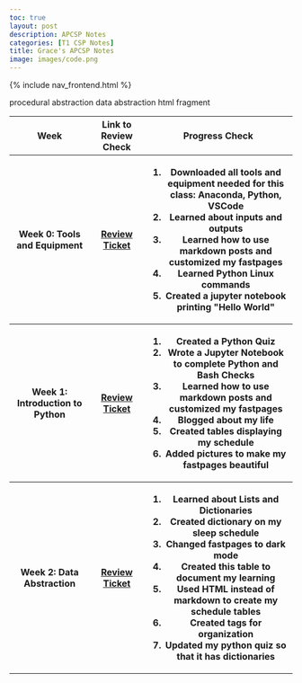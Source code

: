 ```yaml
---
toc: true
layout: post
description: APCSP Notes
categories: [T1 CSP Notes]
title: Grace's APCSP Notes
image: images/code.png
---
```


{% include nav_frontend.html %}


<table>
  <tr>
    <th>Week</th>
    <th>Link to Review Check</th>
    <th>Progress Check</th>
  </tr>

  <tr>
    <th>Week 0: Tools and Equipment</th>
    <th><a href="https://github.com/gwang1224/repository_1/issues/2">Review Ticket</a></th>
    <th>
        <ol>
            <li>Downloaded all tools and equipment needed for this class: Anaconda, Python, VSCode</li>
            <li>Learned about inputs and outputs</li>
            <li>Learned how to use markdown posts and customized my fastpages</li>
            <li>Learned Python Linux commands</li>
            <li>Created a jupyter notebook printing "Hello World"</li>
        </ol>
    </th>
  </tr>

  <tr>
    <th>Week 1: Introduction to Python</th>
    <th><a href="https://github.com/gwang1224/repository_1/issues/4">Review Ticket</a></th>
    <th>
      <ol>
        <li>Created a Python Quiz</li>
        <li>Wrote a Jupyter Notebook to complete Python and Bash Checks</li>
        <li>Learned how to use markdown posts and customized my fastpages</li>
        <li>Blogged about my life</li>
        <li>Created tables displaying my schedule</li>
        <li>Added pictures to make my fastpages beautiful</li>
      </ol>
    </th>
  </tr>

  <tr>
    <th>Week 2: Data Abstraction</th>
    <th><a href="https://github.com/gwang1224/repository_1/issues/5">Review Ticket</a></th>
    <th>
      <ol>
        <li>Learned about Lists and Dictionaries</li>
        <li>Created dictionary on my sleep schedule</li>
        <li>Changed fastpages to dark mode</li>
        <li>Created this table to document my learning</li>
        <li>Used HTML instead of markdown to create my schedule tables</li>
        <li>Created tags for organization</li>
        <li>Updated my python quiz so that it has dictionaries</li>
      </ol>
    </th>
  </tr>



procedural abstraction
data abstraction
html fragment